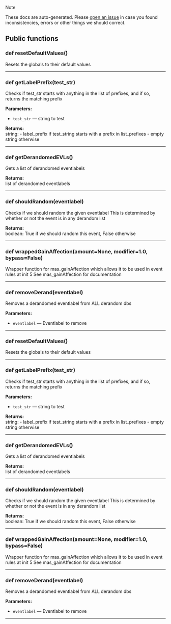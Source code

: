 > [!NOTE]
> These docs are auto-generated. Please [open an issue](https://github.com/Friends-of-Monika/mas-docs/issues/new)
> in case you found inconsistencies, errors or other things we should correct.

## Public functions

### def resetDefaultValues()

Resets the globals to their default values

---

### def getLabelPrefix(test_str)

Checks if test_str starts with anything in the list of prefixes, and if so, returns the matching prefix

**Parameters:**
- `test_str` &mdash; string to test


**Returns:**<br>
string: - label_prefix if test_string starts with a prefix in list_prefixes - empty string otherwise

---

### def getDerandomedEVLs()

Gets a list of derandomed eventlabels

**Returns:**<br>
list of derandomed eventlabels

---

### def shouldRandom(eventlabel)

Checks if we should random the given eventlabel This is determined by whether or not the event is in any derandom list

**Returns:**<br>
boolean: True if we should random this event, False otherwise

---

### def wrappedGainAffection(amount=None, modifier=1.0, bypass=False)

Wrapper function for mas_gainAffection which allows it to be used in event rules at init 5  See mas_gainAffection for documentation

---

### def removeDerand(eventlabel)

Removes a derandomed eventlabel from ALL derandom dbs

**Parameters:**
- `eventlabel` &mdash; Eventlabel to remove


---

### def resetDefaultValues()

Resets the globals to their default values

---

### def getLabelPrefix(test_str)

Checks if test_str starts with anything in the list of prefixes, and if so, returns the matching prefix

**Parameters:**
- `test_str` &mdash; string to test


**Returns:**<br>
string: - label_prefix if test_string starts with a prefix in list_prefixes - empty string otherwise

---

### def getDerandomedEVLs()

Gets a list of derandomed eventlabels

**Returns:**<br>
list of derandomed eventlabels

---

### def shouldRandom(eventlabel)

Checks if we should random the given eventlabel This is determined by whether or not the event is in any derandom list

**Returns:**<br>
boolean: True if we should random this event, False otherwise

---

### def wrappedGainAffection(amount=None, modifier=1.0, bypass=False)

Wrapper function for mas_gainAffection which allows it to be used in event rules at init 5  See mas_gainAffection for documentation

---

### def removeDerand(eventlabel)

Removes a derandomed eventlabel from ALL derandom dbs

**Parameters:**
- `eventlabel` &mdash; Eventlabel to remove


---

